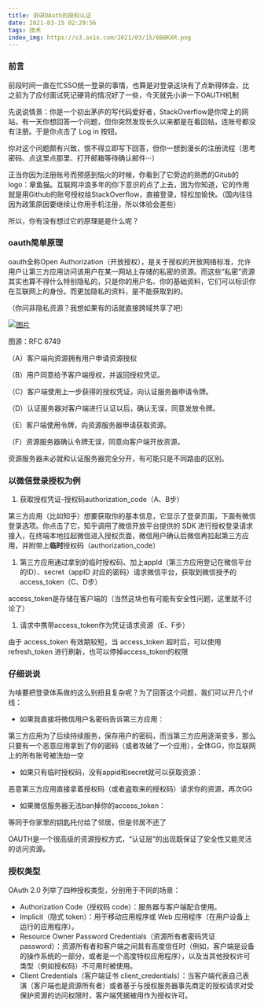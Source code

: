 ```yaml
---
title: 讲讲OAuth的授权认证
date: 2021-03-15 02:29:56
tags: 技术
index_img: https://s3.ax1x.com/2021/03/15/6B8KXR.png
---
```

### 前言

前段时间一直在忙SSO统一登录的事情，也算是对登录这块有了点新得体会，比之前为了应付面试死记硬背的情况好了一些，今天就先小讲一下OAUTH机制

先说说情景：你是一个初出茅庐的写代码爱好者，StackOverflow是你常上的网站。有一天你想回答一个问题，但你突然发现长久以来都是在看回帖，连账号都没有注册。于是你点击了 Log in 按钮。

你对这个问题颇有兴致，恨不得立即写下回答，但你一想到漫长的注册流程（思考密码、点这里点那里、打开邮箱等待确认邮件···）

正当你因为注册账号而预感到恼火的时候，你看到了它旁边的熟悉的Gitub的logo：章鱼猫。互联网冲浪多年的你下意识的点了上去，因为你知道，它的作用就是用Github的账号授权给StackOverflow，直接登录，轻松加愉快。（国内往往因为政策原因要继续让你用手机注册，所以体验会差些）

所以，你有没有想过它的原理是是什么呢？

### oauth简单原理

oauth全称Open Authorization（开放授权），是关于授权的开放网络标准，允许用户让第三方应用访问该用户在某一网站上存储的私密的资源。而这些“私密”资源其实也算不得什么特别隐私的，只是你的用户名、你的基础资料，它们可以标识你在互联网上的身份。而更加隐私的资料，是不能获取到的。

（你问非隐私资源？我想如果有的话就直接跨域共享了吧）

[![图片](https://s3.ax1x.com/2021/03/15/6B8c9g.png)](https://s3.ax1x.com/2021/03/15/6B8c9g.png)

图源：RFC 6749

（A）客户端向资源拥有用户申请资源授权

（B）用户同意给予客户端授权，并返回授权凭证。

（C）客户端使用上一步获得的授权凭证，向认证服务器申请令牌。

（D）认证服务器对客户端进行认证以后，确认无误，同意发放令牌。

（E）客户端使用令牌，向资源服务器申请获取资源。

（F）资源服务器确认令牌无误，同意向客户端开放资源。

资源服务器未必就和认证服务器完全分开，有可能只是不同路由的区别。

### 以微信登录授权为例

1. 获取授权凭证-授权码authorization_code（A、B步）

第三方应用（比如知乎）想要获取你的基本信息，它显示了登录页面，下面有微信登录选项。你点击了它，知乎调用了微信开放平台提供的 SDK 进行授权登录请求接入，在终端本地拉起微信进入授权页面，微信用户确认后微信再拉起第三方应用，并附带上**临时**授权码（authorization_code）

1. 第三方应用通过拿到的临时授权码、加上appId（第三方应用登记在微信平台的ID）、secret（appID 对应的密码）请求微信平台，获取到微信授予的access_token（C、D步）

access_token是存储在客户端的（当然这块也有可能有安全性问题，这里就不讨论了）

1. 请求中携带access_token作为凭证请求资源（E、F步）

由于 access_token 有效期较短，当 access_token 超时后，可以使用 refresh_token 进行刷新，也可以停掉access_token的权限

### 仔细说说

为啥要把登录体系做的这么别扭且复杂呢？为了回答这个问题，我们可以开几个if线：

- 如果我直接将微信用户名密码告诉第三方应用：

第三方应用为了后续持续服务，保存用户的密码，而当第三方应用逐渐变多，那么只要有一个恶意应用拿到了你的密码（或者攻破了一个应用），全体GG，你互联网上的所有账号被洗劫一空

- 如果只有临时授权码，没有appid和secret就可以获取资源：

恶意第三方应用直接拿着授权码（或者盗取来的授权码）请求你的资源，再次GG

- 如果微信服务器无法ban掉你的access_token：

等同于你家里的钥匙托付给了邻居，但是邻居不还了

OAUTH是一个很高级的资源授权方式，“认证层”的出现既保证了安全性又能灵活的访问资源。

### 授权类型

OAuth 2.0 列举了四种授权类型，分别用于不同的场景：

- Authorization Code（授权码 code）：服务器与客户端配合使用。
- Implicit（隐式 token）：用于移动应用程序或 Web 应用程序（在用户设备上运行的应用程序）。
- Resource Owner Password Credentials（资源所有者密码凭证 password）：资源所有者和客户端之间具有高度信任时（例如，客户端是设备的操作系统的一部分，或者是一个高度特权应用程序），以及当其他授权许可类型（例如授权码）不可用时被使用。
- Client Credentials（客户端证书 client_credentials）：当客户端代表自己表演（客户端也是资源所有者）或者基于与授权服务器事先商定的授权请求对受保护资源的访问权限时，客户端凭据被用作为授权许可。